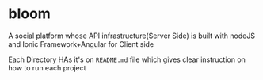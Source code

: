 # bloom
A social platform whose API infrastructure(Server Side) is built with nodeJS  and Ionic Framework+Angular for Client side

Each Directory HAs it's on `README.md` file which gives clear instruction on how to run each project
